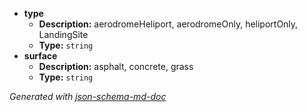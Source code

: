  - <b id="#/properties/type">type</b>
	 - **Description:** aerodromeHeliport, aerodromeOnly, heliportOnly, LandingSite
	 - **Type:** `string`
 - <b id="#/properties/surface">surface</b>
	 - **Description:** asphalt, concrete, grass
	 - **Type:** `string`

_Generated with [json-schema-md-doc](https://brianwendt.github.io/json-schema-md-doc/)_